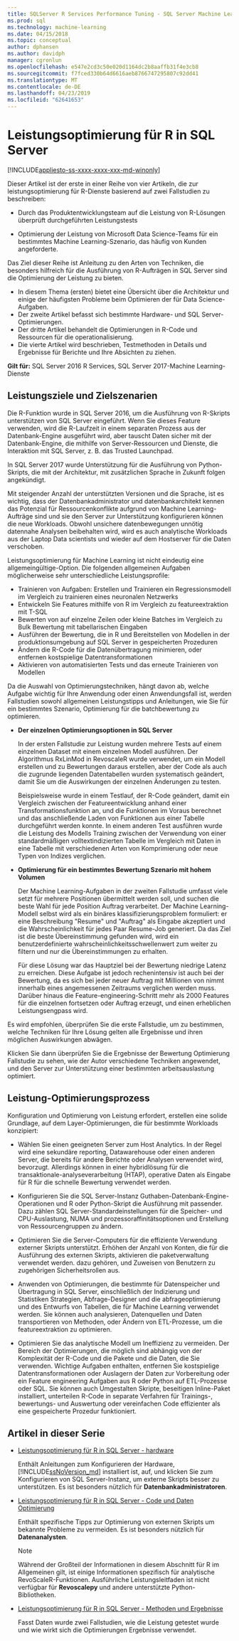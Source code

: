 ```yaml
---
title: SQLServer R Services Performance Tuning - SQL Server Machine Learning-Dienste
ms.prod: sql
ms.technology: machine-learning
ms.date: 04/15/2018
ms.topic: conceptual
author: dphansen
ms.author: davidph
manager: cgronlun
ms.openlocfilehash: e547e2cd3c50e020d1164dc2b8aaffb31f4e3cb8
ms.sourcegitcommit: f7fced330b64d6616aeb8766747295807c92dd41
ms.translationtype: MT
ms.contentlocale: de-DE
ms.lasthandoff: 04/23/2019
ms.locfileid: "62641653"
---
```

# <a name="performance-tuning-for-r-in-sql-server"></a>Leistungsoptimierung für R in SQL Server
[!INCLUDE[appliesto-ss-xxxx-xxxx-xxx-md-winonly](../../includes/appliesto-ss-xxxx-xxxx-xxx-md-winonly.md)]

Dieser Artikel ist der erste in einer Reihe von vier Artikeln, die zur leistungsoptimierung für R-Dienste basierend auf zwei Fallstudien zu beschreiben:

- Durch das Produktentwicklungsteam auf die Leistung von R-Lösungen überprüft durchgeführten Leistungstests

- Optimierung der Leistung von Microsoft Data Science-Teams für ein bestimmtes Machine Learning-Szenario, das häufig von Kunden angeforderte.

Das Ziel dieser Reihe ist Anleitung zu den Arten von Techniken, die besonders hilfreich für die Ausführung von R-Aufträgen in SQL Server sind die Optimierung der Leistung zu bieten.

+ In diesem Thema (ersten) bietet eine Übersicht über die Architektur und einige der häufigsten Probleme beim Optimieren der für Data Science-Aufgaben.
+ Der zweite Artikel befasst sich bestimmte Hardware- und SQL Server-Optimierungen.
+ Der dritte Artikel behandelt die Optimierungen in R-Code und Ressourcen für die operationalisierung.
+ Die vierte Artikel wird beschrieben, Testmethoden in Details und Ergebnisse für Berichte und Ihre Absichten zu ziehen.

**Gilt für:** SQL Server 2016 R Services, SQL Server 2017-Machine Learning-Dienste

## <a name="performance-goals-and-targeted-scenarios"></a>Leistungsziele und Zielszenarien

Die R-Funktion wurde in SQL Server 2016, um die Ausführung von R-Skripts unterstützen von SQL Server eingeführt. Wenn Sie dieses Feature verwenden, wird die R-Laufzeit in einem separaten Prozess aus der Datenbank-Engine ausgeführt wird, aber tauscht Daten sicher mit der Datenbank-Engine, die mithilfe von Server-Ressourcen und Dienste, die Interaktion mit SQL Server, z. B. das Trusted Launchpad.

In SQL Server 2017 wurde Unterstützung für die Ausführung von Python-Skripts, die mit der Architektur, mit zusätzlichen Sprache in Zukunft folgen angekündigt.

Mit steigender Anzahl der unterstützten Versionen und die Sprache, ist es wichtig, dass der Datenbankadministrator und datenbankarchitekt kennen das Potenzial für Ressourcenkonflikte aufgrund von Machine Learning-Aufträge sind und sie den Server zur Unterstützung konfigurieren können die neue Workloads. Obwohl unsichere datenbewegungen unnötig datennahe Analysen beibehalten wird, wird es auch analytische Workloads aus der Laptop Data scientists und wieder auf dem Hostserver für die Daten verschoben.

Leistungsoptimierung für Machine Learning ist nicht eindeutig eine allgemeingültige-Option. Die folgenden allgemeinen Aufgaben möglicherweise sehr unterschiedliche Leistungsprofile:

- Trainieren von Aufgaben: Erstellen und Trainieren ein Regressionsmodell im Vergleich zu trainieren eines neuronalen Netzwerks
- Entwickeln Sie Features mithilfe von R im Vergleich zu featureextraktion mit T-SQL
- Bewerten von auf einzelne Zeilen oder kleine Batches im Vergleich zu Bulk Bewertung mit tabellarischen Eingaben
- Ausführen der Bewertung, die in R und Bereitstellen von Modellen in der produktionsumgebung auf SQL Server in gespeicherten Prozeduren
- Ändern die R-Code für die Datenübertragung minimieren, oder entfernen kostspielige Datentransformationen
- Aktivieren von automatisierten Tests und das erneute Trainieren von Modellen

Da die Auswahl von Optimierungstechniken, hängt davon ab, welche Aufgabe wichtig für Ihre Anwendung oder einen Anwendungsfall ist, werden Fallstudien sowohl allgemeinen Leistungstipps und Anleitungen, wie Sie für ein bestimmtes Szenario, Optimierung für die batchbewertung zu optimieren.

+ **Der einzelnen Optimierungsoptionen in SQL Server**

    In der ersten Fallstudie zur Leistung wurden mehrere Tests auf einem einzelnen Dataset mit einem einzelnen Modell ausführen. Der Algorithmus RxLinMod in RevoscaleR wurde verwendet, um ein Modell erstellen und zu Bewertungen daraus erstellen, aber der Code als auch die zugrunde liegenden Datentabellen wurden systematisch geändert, damit Sie um die Auswirkungen der einzelnen Änderungen zu testen.

    Beispielsweise wurde in einem Testlauf, der R-Code geändert, damit ein Vergleich zwischen der Featureentwicklung anhand einer Transformationsfunktion an, und die Funktionen im Voraus berechnet und das anschließende Laden von Funktionen aus einer Tabelle durchgeführt werden konnte. In einem anderen Test ausführen wurde die Leistung des Modells Training zwischen der Verwendung von einer standardmäßigen volltextindizierten Tabelle im Vergleich mit Daten in eine Tabelle mit verschiedenen Arten von Komprimierung oder neue Typen von Indizes verglichen.

+ **Optimierung für ein bestimmtes Bewertung Szenario mit hohem Volumen**

    Der Machine Learning-Aufgaben in der zweiten Fallstudie umfasst viele setzt für mehrere Positionen übermittelt werden soll, und suchen die beste Wahl für jede Position Auftrag verarbeitet. Der Machine Learning-Modell selbst wird als ein binäres klassifizierungsproblem formuliert: er eine Beschreibung "Resume" und "Auftrag" als Eingabe akzeptiert und die Wahrscheinlichkeit für jedes Paar Resume-Job generiert. Da das Ziel ist die beste Übereinstimmung gefunden wird, wird ein benutzerdefinierte wahrscheinlichkeitsschwellenwert zum weiter zu filtern und nur die Übereinstimmungen zu erhalten.

    Für diese Lösung war das Hauptziel bei der Bewertung niedrige Latenz zu erreichen. Diese Aufgabe ist jedoch rechenintensiv ist auch bei der Bewertung, da es sich bei jeder neuer Auftrag mit Millionen von nimmt innerhalb eines angemessenen Zeitraums verglichen werden muss. Darüber hinaus die Feature-engineering-Schritt mehr als 2000 Features für die einzelnen fortsetzen oder Auftrag erzeugt, und einen erheblichen Leistungsengpass wird.

Es wird empfohlen, überprüfen Sie die erste Fallstudie, um zu bestimmen, welche Techniken für Ihre Lösung gelten alle Ergebnisse und ihren möglichen Auswirkungen abwägen.

Klicken Sie dann überprüfen Sie die Ergebnisse der Bewertung Optimierung Fallstudie zu sehen, wie der Autor verschiedene Techniken angewendet, und den Server zur Unterstützung einer bestimmten arbeitsauslastung optimiert.

## <a name="performance-optimization-process"></a>Leistung-Optimierungsprozess

Konfiguration und Optimierung von Leistung erfordert, erstellen eine solide Grundlage, auf dem Layer-Optimierungen, die für bestimmte Workloads konzipiert:

- Wählen Sie einen geeigneten Server zum Host Analytics. In der Regel wird eine sekundäre reporting, Datawarehouse oder einen anderen Server, die bereits für andere Berichte oder Analysen verwendet wird, bevorzugt. Allerdings können in einer hybridlösung für die transaktionale-analyseverarbeitung (HTAP), operative Daten als Eingabe für R für die schnelle Bewertung verwendet werden.

- Konfigurieren Sie die SQL Server-Instanz Guthaben-Datenbank-Engine-Operationen und R oder Python-Skript die Ausführung mit passender. Dazu zählen SQL Server-Standardeinstellungen für die Speicher- und CPU-Auslastung, NUMA und prozessoraffinitätsoptionen und Erstellung von Ressourcengruppen zu ändern.

- Optimieren Sie die Server-Computers für die effiziente Verwendung externer Skripts unterstützt. Erhöhen der Anzahl von Konten, die für die Ausführung des externen Skripts, aktivieren die paketverwaltung verwendet werden. dazu gehören, und Zuweisen von Benutzern zu zugehörigen Sicherheitsrollen aus.

- Anwenden von Optimierungen, die bestimmte für Datenspeicher und Übertragung in SQL Server, einschließlich der Indizierung und Statistiken Strategien, Abfrage-Designer und die abfrageoptimierung und des Entwurfs von Tabellen, die für Machine Learning verwendet werden. Sie können auch analysieren, Datenquellen und Daten transportieren von Methoden, oder Ändern von ETL-Prozesse, um die featureextraktion zu optimieren.

- Optimieren Sie das analytische Modell um Ineffizienz zu vermeiden. Der Bereich der Optimierungen, die möglich sind abhängig von der Komplexität der R-Code und die Pakete und die Daten, die Sie verwenden. Wichtige Aufgaben enthalten, entfernen Sie kostspielige Datentransformationen oder Auslagern der Daten zur Vorbereitung oder ein Feature engineering Aufgaben aus R oder Python auf ETL-Prozesse oder SQL. Sie können auch Umgestalten Skripte, beseitigen Inline-Paket installiert, unterteilen R-Code in separate Verfahren für Trainings-, bewertungs- und Auswertung oder vereinfachen Code effizienter als eine gespeicherte Prozedur funktioniert.

## <a name="articles-in-this-series"></a>Artikel in dieser Serie

+ [Leistungsoptimierung für R in SQL Server - hardware](../r/sql-server-configuration-r-services.md)

    Enthält Anleitungen zum Konfigurieren der Hardware, [!INCLUDE[ssNoVersion_md](../../includes/ssnoversion-md.md)] installiert ist, auf, und klicken Sie zum Konfigurieren von SQL Server-Instanz, um externe Skripts besser zu unterstützen. Es ist besonders nützlich für **Datenbankadministratoren**.

+ [Leistungsoptimierung für R in SQL Server - Code und Daten Optimierung](../r/r-and-data-optimization-r-services.md)

    Enthält spezifische Tipps zur Optimierung von externen Skripts um bekannte Probleme zu vermeiden. Es ist besonders nützlich für **Datenanalysten**.

    > [!NOTE]
    > Während der Großteil der Informationen in diesem Abschnitt für R im Allgemeinen gilt, ist einige Informationen spezifisch für analytische RevoScaleR-Funktionen. Ausführliche Leistungsleitfaden ist nicht verfügbar für **Revoscalepy** und andere unterstützte Python-Bibliotheken.
    >

+ [Leistungsoptimierung für R in SQL Server - Methoden und Ergebnisse](../r/performance-case-study-r-services.md)

    Fasst Daten wurde zwei Fallstudien, wie die Leistung getestet wurde und wie wirkt sich die Optimierungen Ergebnisse verwendet.
